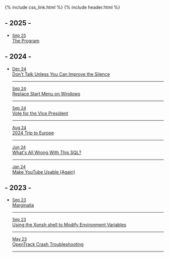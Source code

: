{% include css_link.html %}
{% include header.html %}
<div class="articles">
<h2 class="dates">- 2025 -</h2>
<ul class="ulnone">
        <li class="large">
            <u style="font-size: small;">Sep 25</u><br> 
            <a href="/articles/2025/TheProgram.html">The Program</a><br>
</ul>
</div>
<div class="articles">
<h2 class="dates">- 2024 -</h2>
<ul class="ulnone">
        <li class="large">
            <u style="font-size: small;">Dec 24</u><br> 
            <a href="/articles/2024/dont-talk-unless-you-can-improve-the-silence.html">Don't Talk Unless You Can Improve the Silence</a><br>
            <hr class="linebreak">
            <u style="font-size: small;">Sep 24</u><br> 
            <a href="/articles/2024/replacestart.html">Replace Start Menu on Windows</a><br>
            <hr class="linebreak">
            <u style="font-size: small;">Sep 24</u><br>
                        <a  href="/articles/2024/whynottrump.html">Vote for the Vice President</a><br>
            <hr class="linebreak">
            <u style="font-size: small;">Aug 24</u><br>
            <a href="/articles/2024/24tte.html">2024 Trip to Europe</a><br>
            <hr class="linebreak">
            <u style="font-size: small;">Jun 24</u><br>
            <a  href="/articles/2024/wwwtsql.html">What's All Wrong With This SQL?</a><br>
            <hr class="linebreak">
            <u style="font-size: small;">Jan 24</u><br>
             <a href="/articles/2024/useyt.html">Make YouTube Usable (Again)</a>
</ul>
</div>
<div class="articles">
    <h2 class="dates">- 2023 -</h2>
<ul class="ulnone">
        <li class="large">
            <u style="font-size: small;">Sep 23</u> <br>
            <a href="/articles/2023/marg.html">Marginalia</a><br>
            <hr class="linebreak">
            <u style="font-size: small;">Sep 23</u><br>
            <a href="/articles/2023/xpev.html">Using the Xonsh shell to Modify Environment Variables</a><br>
            <hr class="linebreak">
            <u style="font-size: small;">May 23</u><br>
            <a  href="/articles/2023/otcd.html">OpenTrack Crash Troubleshooting</a><br>
            <hr class="linebreak">
        </li>
</ul>

</div>